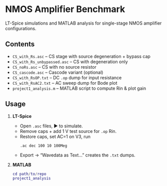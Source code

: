 # NMOS Amplifier Benchmark

LT-Spice simulations and MATLAB analysis for single-stage NMOS amplifier configurations.

## Contents

- `CS_with_Rs.asc` – CS stage with source degeneration + bypass cap  
- `CS_with_Rs_unbypassed.asc` – CS with degeneration only  
- `CS_noRs.asc` – CS with no source resistor  
- `CS_cascode.asc` – Cascode variant (optional)  
- `CS_with_RsOP.txt` – DC `.op` dump for input resistance  
- `CS_with_RsAC2.txt` – AC sweep dump for Bode plot  
- `project1_analysis.m` – MATLAB script to compute Rin & plot gain  

## Usage

1. **LT-Spice**  
   - Open `.asc` files, ▶ to simulate.  
   - Remove caps + add 1 V test source for `.op` Rin.  
   - Restore caps, set AC=1 on V3, run  
     ```
     .ac dec 100 10 100Meg
     ```  
   - Export → “Wavedata as Text…” creates the `.txt` dumps.

2. **MATLAB**  
   ```matlab
   cd path/to/repo
   project1_analysis
